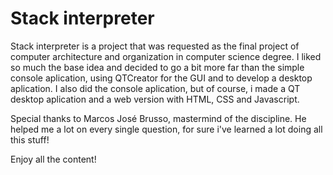 # Stack interpreter

Stack interpreter is a project that was requested as the final project of computer architecture and organization in computer science degree.
I liked so much the base idea and decided to go a bit more far than the simple console aplication, using QTCreator for the GUI and to develop a desktop aplication.
I also did the console aplication, but of course, i made a QT desktop aplication and a web version with HTML, CSS and Javascript.

Special thanks to Marcos José Brusso, mastermind of the discipline. He helped me a lot on every single question, for sure i've learned a lot doing all this stuff!

Enjoy all the content!
